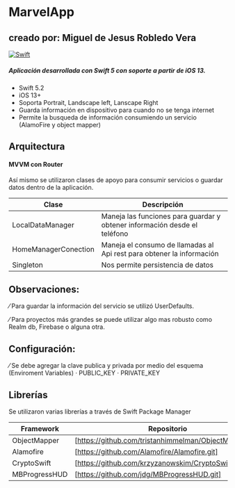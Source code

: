 # MarvelApp
## creado por: Miguel de Jesus Robledo Vera

[![Swift](https://img.shields.io/badge/Swift-FA7343?style=for-the-badge&logo=swift&logoColor=white&labelColor=101010)]()

##### Aplicación desarrollada con Swift 5 con soporte a partir de iOS 13.

- Swift 5.2
- iOS 13+
- Soporta Portrait, Landscape left, Lanscape Right
- Guarda información en dispositivo para cuando no se tenga internet
- Permite la busqueda de información consumiendo un servicio (AlamoFire y object mapper)

## Arquitectura

#### MVVM con Router

Así mismo se utilizaron clases de apoyo para consumir servicios o guardar datos dentro de la aplicación.
 
| Clase | Descripción | 
| ------ | ------ |
| LocalDataManager | Maneja las funciones para guardar y obtener información desde el teléfono | 
| HomeManagerConection | Maneja el consumo de llamadas al Api rest para obtener la información|
| Singleton | Nos permite persistencia de datos |

## Observaciones:

⁄ Para guardar la información del servicio se utilizó UserDefaults.
 
⁄ Para proyectos más grandes se puede utilizar algo mas robusto como Realm db, Firebase o alguna otra.

## Configuración:
⁄ Se debe agregar la clave publica y privada por medio del esquema (Enviroment Variables)
· PUBLIC_KEY
· PRIVATE_KEY


## Librerías

Se utilizaron varias librerías a través de Swift Package Manager

| Framework | Repositorio | 
| ------ | ------ |
| ObjectMapper | [https://github.com/tristanhimmelman/ObjectMapper.git] | 
| Alamofire | [https://github.com/Alamofire/Alamofire.git]|
| CryptoSwift | [https://github.com/krzyzanowskim/CryptoSwift.git]|
| MBProgressHUD | [https://github.com/jdg/MBProgressHUD.git]|
